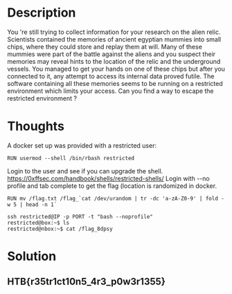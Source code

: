 # Description 
You 're still trying to collect information for your research on the alien relic. Scientists contained the memories of ancient egyptian mummies into small chips, where they could store and replay them at will. Many of these mummies were part of the battle against the aliens and you suspect their memories may reveal hints to the location of the relic and the underground vessels. You managed to get your hands on one of these chips but after you connected to it, any attempt to access its internal data proved futile. The software containing all these memories seems to be running on a restricted environment which limits your access. Can you find a way to escape the restricted environment ?

# Thoughts 
A docker set up was provided with a restricted user:
```
RUN usermod --shell /bin/rbash restricted
```
Login to the user and see if you can upgrade the shell. https://0xffsec.com/handbook/shells/restricted-shells/
Login with --no profile and tab complete to get the flag (location is randomized in docker. 

```
RUN mv /flag.txt /flag_`cat /dev/urandom | tr -dc 'a-zA-Z0-9' | fold -w 5 | head -n 1`
```
```
ssh restricted@IP -p PORT -t "bash --noprofile"
restricted@box:~$ ls
restricted@nbox:~$ cat /flag_8dpsy 
```

# Solution
## HTB{r35tr1ct10n5_4r3_p0w3r1355}
